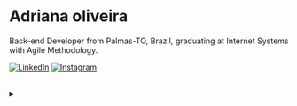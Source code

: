 <!--<img align="right" alt="Developer vector created by storyset - www.freepik.com" height="380" src="#">-->

<h1>
    <!--<a href="https://oliveiraas.github.io/">
     <img align="center" alt="Logo Adriana Oliveira" width="36px" src="#"></a>-->
    <span>Adriana oliveira</span>
</h1>

<p align="justify">Back-end Developer from Palmas-TO, Brazil, graduating at Internet Systems with Agile Methodology.</p>

[![LinkedIn](https://img.shields.io/badge/-LinkedIn-000?style=for-the-badge&logo=linkedin&logoColor=d86c00&color:FFF)](https://www.linkedin.com/in/adrianaodas/)
[![Instagram](https://img.shields.io/badge/-Instagram-000?style=for-the-badge&logo=instagram&logoColor=d86c00&color:FFF)](https://www.instagram.com/unicaadrianaoliveira/)

<!--<h3 align="left">GitHub Stats</h3>-->

<!--![GitHub stats](https://github-readme-stats-git-masterrstaa-rickstaa.vercel.app/api?username=elidianaandrade&hide_title=true&show_icons=true&include_all_commits=false&count_private=true&line_height=25&hide=issues&bg_color=000&title_color=FF00F6&text_color=FFF&border_radius=3&border_color=36123c&icon_color=FF00F6&theme=jolly)-->

<br>

<details align="left">
  <summary></summary> 
 
  - Badges by <a href="https://shields.io/">shields.io</a><br>
  - GitHub Stats by <a href="https://github.com/anuraghazra/github-readme-stats">anuraghazra</a>
  - Developer vector created by <a href="https://www.freepik.com/vectors/developer">storyset - www.freepik.com</a> (edited by author)
 
  <div align="right">🧡by <a href="https://github.com/oliveiraas">AO</a>.</div>

</details>
